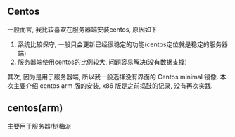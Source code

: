 ## Centos
一般而言, 我比较喜欢在服务器端安装centos, 原因如下
1. 系统比较保守, 一般只会更新已经很稳定的功能(centos定位就是稳定的服务器端)
2. 服务器端使用centos的比例较大, 问题容易解决(没有数据支撑)

其次, 因为是用于服务器端, 所以我一般选择没有界面的 Centos minimal 镜像. 本次主要介绍 centos arm 版的安装, x86 版是之前捣鼓的记录, 没有再次实践.

## centos(arm)
主要用于服务器/树梅派
